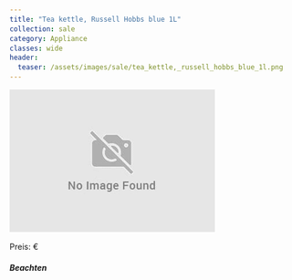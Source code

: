 ```yaml
---
title: "Tea kettle, Russell Hobbs blue 1L"
collection: sale
category: Appliance
classes: wide
header: 
  teaser: /assets/images/sale/tea_kettle,_russell_hobbs_blue_1l.png
---
```




<img src="/assets/images/sale/tea_kettle,_russell_hobbs_blue_1l.png" alt="Tea kettle, Russell Hobbs blue 1L">

Preis: €

##### Beachten
